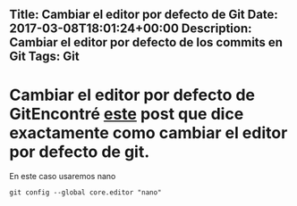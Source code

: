 Title: Cambiar el editor por defecto de Git
Date: 2017-03-08T18:01:24+00:00
Description: Cambiar el editor por defecto de los commits en Git
Tags: Git
---
# Cambiar el editor por defecto de GitEncontré [este](http://amythical.tumblr.com/post/112121136152/git-change-default-editor) post que dice exactamente como cambiar el editor por defecto de git.

En este caso usaremos nano

```
git config --global core.editor "nano"
``` 

